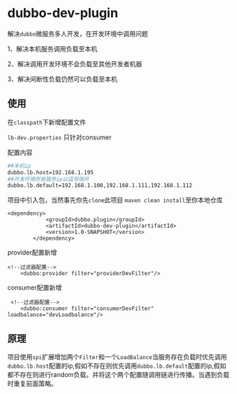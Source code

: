 # dubbo-dev-plugin
解决`dubbo`微服务多人开发，在开发环境中调用问题

1、解决本机服务调用负载至本机

2、解决调用开发环境不会负载至其他开发者机器

3、解决间断性负载仍然可以负载至本机

## 使用

在`classpath`下新增配置文件

`lb-dev.properties` 只针对consumer

配置内容

```bash
##本机ip
dubbo.lb.host=192.168.1.195
##开发环境所有服务ip以逗号隔开
dubbo.lb.default=192.168.1.100,192.168.1.111,192.168.1.112
```

项目中引入包，当然事先你先`clone`此项目 `maven clean install`至你本地仓库

```
<dependency>
            <groupId>dubbo.plugin</groupId>
            <artifactId>dubbo-dev-plugin</artifactId>
            <version>1.0-SNAPSHOT</version>
        </dependency>
```

provider配置新增

```
<!--过滤器配置-->
    <dubbo:provider filter="providerDevFilter"/>
```

consumer配置新增

```
 <!--过滤器配置-->
    <dubbo:consumer filter="consumerDevFilter" loadbalance="devLoadbalance"/>
```



## 原理

项目使用`spi`扩展增加两个`Filter`和一个`LoadBalance`当服务存在负载时优先调用`dubbo.lb.host`配置的ip,假如不存在则优先调用`dubbo.lb.default`配置的ip,假如都不存在则进行random负载。并将这个两个配置随调用链进行传播。当遇到负载时重复前面策略。

